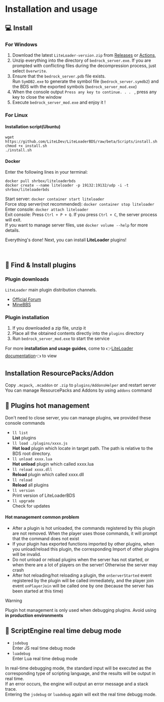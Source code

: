 # Installation and usage

## 💻 Install

### For Windows

1. Download the latest <code>LiteLoader-<i>version</i>.zip</code> from [Releases](https://github.com/LiteLDev/LiteLoader/releases) or [Actions](https://github.com/LiteLDev/LiteLoader/actions), 
2. Unzip everything into the directory of `bedrock_server.exe`. If you are prompted with conflicting files during the decompression process, just select `Overwrite`.
3. Ensure that the `bedrock_server.pdb` file exists.    
   Run `SymDB2.exe` to generate the symbol file (`bedrock_server.symdb2`) and the BDS with the exported symbols (`bedrock_server_mod.exe`)  
4. When the console output `Press any key to continue. . . ` , press any key to close the window
5. Execute `bedrock_server_mod.exe` and enjoy it !

### For Linux

#### Installation script(Ubuntu)

```
wget https://github.com/LiteLDev/LiteLoaderBDS/raw/beta/Scripts/install.sh
chmod +x install.sh
./install.sh
```

#### Docker

Enter the following lines in your terminal: 
```
docker pull shrbox/liteloaderbds
docker create --name liteloader -p 19132:19132/udp -i -t shrbox/liteloaderbds
```
Start server: `docker container start liteloader`  
Force stop server(not recommended): `docker container stop liteloader`  
Enter console: `docker attach liteloader`  
Exit console: Press `Ctrl + P + Q`. If you press `Ctrl + C`, the server process will exit.  
If you want to manage server files, use `docker volume --help` for more details.  

Everything's done! Next, you can install **LiteLoader** plugins!  

<br>

## 🎯 Find & Install plugins

### Plugin downloads

`LiteLoader` main plugin distribution channels.

- [Official Forum](https://forum.litebds.com/)
- [MineBBS](https://www.minebbs.com/resources/?prefix_id=59)

### Plugin installation

1. If you downloaded a zip file, unzip it
2. Place all the obtained contents directly into the `plugins` directory
3. Run `bedrock_server_mod.exe` to start the service

For more **installation and usage guides**,  come to 👉[LiteLoader documentation](https://docs.litebds.com/#/en/Usage/)👈 to view

## Installation ResourcePacks/Addon
Copy `.mcpack`, `.mcaddon` or `.zip` to `plugins/AddonsHelper` and restart server  
You can manage ResourcePacks and Addons by using `addons` command

## 🔌 Plugins hot management

Don't need to close server, you can manage plugins, we provided these console commands

- `ll list`  
  **List** plugins
- `ll load ./plugins/xxxx.js`  
  **Hot load** plugin which locate in target path. The path is relative to the BDS root directory.
- `ll unload xxxx.lua`  
  **Hot unload** plugin which called xxxx.lua
- `ll reload xxxx.dll`  
  **Reload** plugin which called xxxx.dll
- `ll reload`  
  **Reload** all plugins
- `ll version`  
  Print version of LiteLoaderBDS
- `ll upgrade`  
  Check for updates

#### Hot management common problem

- After a plugin is hot unloaded, the commands registered by this plugin are not removed. When the player uses those commands, it will prompt that the command does not exist
- If your plugin has exported functions imported by other plugins, when you unload/reload this plugin, the corresponding Import of other plugins will be invalid.  
- Do not unload or reload plugins when the server has not started, or when there are a lot of players on the server! Otherwise the server may crash
- After hot reloading/hot reloading a plugin, the `onServerStarted` event registered by the plugin will be called immediately, and the player join event `onPlayerJoin` will be called one by one (because the server has been started at this time)

>[!WARNING]
>
> Plugin hot management is only used when debugging plugins. Avoid using **in production environments**

## 📡 ScriptEngine real time debug mode

- `jsdebug`  
  Enter JS real time debug mode
- `luadebug`  
  Enter Lua real time debug mode

In real-time debugging mode, the standard input will be executed as the corresponding type of scripting language, and the results will be output in real time.  
If an error occurs, the engine will output an error message and a stack trace.  
Entering the `jsdebug` or `luadebug` again will exit the real time debugg mode.